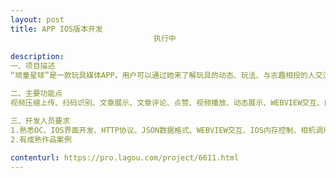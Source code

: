 ```yaml
---                
layout: post       
title: APP IOS版本开发
                                执行中
           
description: 
一、项目描述
“顽童星球”是一款玩具媒体APP，用户可以通过她来了解玩具的动态、玩法、与志趣相投的人交流、查看最新的优惠信息等等...目前已完成android版本开发，IOS界面与android界面一致

二、主要功能点
视频压缩上传、扫码识别、文章展示、文章评论、点赞、视频播放、动态展示、WEBVIEW交互、网页唤醒...

三、开发人员要求
1.熟悉OC、IOS界面开发、HTTP协议、JSON数据格式、WEBVIEW交互、IOS内存控制、相机调用（扫码、拍照、视频录制）相关接口
2.有成熟作品案例
     
contenturl: https://pro.lagou.com/project/6611.html      
---                 
```


